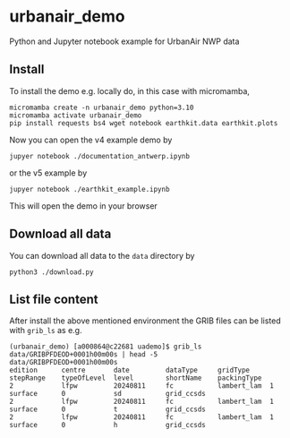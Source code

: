 # urbanair_demo
Python and Jupyter notebook example for UrbanAir NWP data

## Install

To install the demo e.g. locally do, in this case with micromamba,

```
micromamba create -n urbanair_demo python=3.10 
micromamba activate urbanair_demo
pip install requests bs4 wget notebook earthkit.data earthkit.plots
```
Now you can open the v4 example demo by
```
jupyer notebook ./documentation_antwerp.ipynb
```
or the v5 example by
```
jupyer notebook ./earthkit_example.ipynb
```

This will open the demo in your browser

## Download all data
You can download all data to the `data` directory by
```
python3 ./download.py
```

## List file content
After install the above mentioned environment the GRIB files can be listed with `grib_ls` as e.g.

```
(urbanair_demo) [a000864@c22681 uademo]$ grib_ls data/GRIBPFDEOD+0001h00m00s | head -5
data/GRIBPFDEOD+0001h00m00s
edition      centre       date         dataType     gridType     stepRange    typeOfLevel  level        shortName    packingType  
2            lfpw         20240811     fc           lambert_lam  1            surface      0            sd           grid_ccsds  
2            lfpw         20240811     fc           lambert_lam  1            surface      0            t            grid_ccsds  
2            lfpw         20240811     fc           lambert_lam  1            surface      0            h            grid_ccsds  
```

